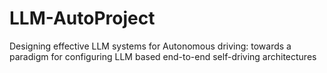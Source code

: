 # LLM-AutoProject
Designing effective LLM systems for Autonomous driving: towards a paradigm for configuring LLM based end-to-end self-driving architectures
